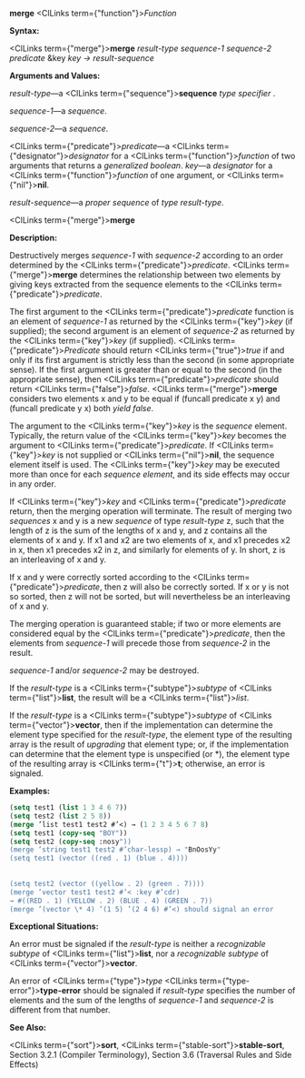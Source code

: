 **merge** <ClLinks  term={"function"}><i>Function</i></ClLinks> 



**Syntax:** 



<ClLinks  term={"merge"}><b>merge</b></ClLinks> *result-type sequence-1 sequence-2 predicate* &amp;key *key → result-sequence* 



**Arguments and Values:** 



*result-type*—a <ClLinks  term={"sequence"}><b>sequence</b></ClLinks> *type specifier* . 



*sequence-1*—a *sequence*. 



*sequence-2*—a *sequence*. 



<ClLinks  term={"predicate"}><i>predicate</i></ClLinks>—a <ClLinks  term={"designator"}><i>designator</i></ClLinks> for a <ClLinks  term={"function"}><i>function</i></ClLinks> of two arguments that returns a *generalized boolean*. *key*—a *designator* for a <ClLinks  term={"function"}><i>function</i></ClLinks> of one argument, or <ClLinks  term={"nil"}><b>nil</b></ClLinks>. 



*result-sequence*—a *proper sequence* of *type result-type*. 







 



 



<ClLinks  term={"merge"}><b>merge</b></ClLinks> 



**Description:** 



Destructively merges *sequence-1* with *sequence-2* according to an order determined by the <ClLinks  term={"predicate"}><i>predicate</i></ClLinks>. <ClLinks  term={"merge"}><b>merge</b></ClLinks> determines the relationship between two elements by giving keys extracted from the sequence elements to the <ClLinks  term={"predicate"}><i>predicate</i></ClLinks>. 



The first argument to the <ClLinks  term={"predicate"}><i>predicate</i></ClLinks> function is an element of *sequence-1* as returned by the <ClLinks  term={"key"}><i>key</i></ClLinks> (if supplied); the second argument is an element of *sequence-2* as returned by the <ClLinks  term={"key"}><i>key</i></ClLinks> (if supplied). <ClLinks  term={"predicate"}><i>Predicate</i></ClLinks> should return <ClLinks  term={"true"}><i>true</i></ClLinks> if and only if its first argument is strictly less than the second (in some appropriate sense). If the first argument is greater than or equal to the second (in the appropriate sense), then <ClLinks  term={"predicate"}><i>predicate</i></ClLinks> should return <ClLinks  term={"false"}><i>false</i></ClLinks>. <ClLinks  term={"merge"}><b>merge</b></ClLinks> considers two elements x and y to be equal if (funcall predicate x y) and (funcall predicate y x) both *yield false*. 



The argument to the <ClLinks  term={"key"}><i>key</i></ClLinks> is the *sequence* element. Typically, the return value of the <ClLinks  term={"key"}><i>key</i></ClLinks> becomes the argument to <ClLinks  term={"predicate"}><i>predicate</i></ClLinks>. If <ClLinks  term={"key"}><i>key</i></ClLinks> is not supplied or <ClLinks  term={"nil"}><b>nil</b></ClLinks>, the sequence element itself is used. The <ClLinks  term={"key"}><i>key</i></ClLinks> may be executed more than once for each *sequence element*, and its side effects may occur in any order. 



If <ClLinks  term={"key"}><i>key</i></ClLinks> and <ClLinks  term={"predicate"}><i>predicate</i></ClLinks> return, then the merging operation will terminate. The result of merging two *sequences* x and y is a new *sequence* of type *result-type* z, such that the length of z is the sum of the lengths of x and y, and z contains all the elements of x and y. If x1 and x2 are two elements of x, and x1 precedes x2 in x, then x1 precedes x2 in z, and similarly for elements of y. In short, z is an interleaving of x and y. 



If x and y were correctly sorted according to the <ClLinks  term={"predicate"}><i>predicate</i></ClLinks>, then z will also be correctly sorted. If x or y is not so sorted, then z will not be sorted, but will nevertheless be an interleaving of x and y. 



The merging operation is guaranteed stable; if two or more elements are considered equal by the <ClLinks  term={"predicate"}><i>predicate</i></ClLinks>, then the elements from *sequence-1* will precede those from *sequence-2* in the result. 



*sequence-1* and/or *sequence-2* may be destroyed. 



If the *result-type* is a <ClLinks  term={"subtype"}><i>subtype</i></ClLinks> of <ClLinks  term={"list"}><b>list</b></ClLinks>, the result will be a <ClLinks  term={"list"}><i>list</i></ClLinks>. 



If the *result-type* is a <ClLinks  term={"subtype"}><i>subtype</i></ClLinks> of <ClLinks  term={"vector"}><b>vector</b></ClLinks>, then if the implementation can determine the element type specified for the *result-type*, the element type of the resulting array is the result of *upgrading* that element type; or, if the implementation can determine that the element type is unspecified (or \*), the element type of the resulting array is <ClLinks  term={"t"}><b>t</b></ClLinks>; otherwise, an error is signaled. 



**Examples:**
```lisp
(setq test1 (list 1 3 4 6 7)) 
(setq test2 (list 2 5 8)) 
(merge ’list test1 test2 #’<) → (1 2 3 4 5 6 7 8) 
(setq test1 (copy-seq "BOY")) 
(setq test2 (copy-seq :nosy")) 
(merge ’string test1 test2 #’char-lessp) → "BnOosYy" 
(setq test1 (vector ((red . 1) (blue . 4)))) 
 
 
(setq test2 (vector ((yellow . 2) (green . 7)))) 
(merge ’vector test1 test2 #’< :key #’cdr) 
→ #((RED . 1) (YELLOW . 2) (BLUE . 4) (GREEN . 7)) 
(merge ’(vector \* 4) ’(1 5) ’(2 4 6) #’<) should signal an error 
```
**Exceptional Situations:** 



An error must be signaled if the *result-type* is neither a *recognizable subtype* of <ClLinks  term={"list"}><b>list</b></ClLinks>, nor a *recognizable subtype* of <ClLinks  term={"vector"}><b>vector</b></ClLinks>. 



An error of <ClLinks  term={"type"}><i>type</i></ClLinks> <ClLinks  term={"type-error"}><b>type-error</b></ClLinks> should be signaled if *result-type* specifies the number of elements and the sum of the lengths of *sequence-1* and *sequence-2* is different from that number. 



**See Also:** 



<ClLinks  term={"sort"}><b>sort</b></ClLinks>, <ClLinks  term={"stable-sort"}><b>stable-sort</b></ClLinks>, Section 3.2.1 (Compiler Terminology), Section 3.6 (Traversal Rules and Side Effects) 



